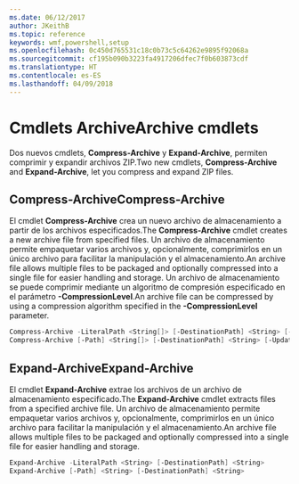 ```yaml
---
ms.date: 06/12/2017
author: JKeithB
ms.topic: reference
keywords: wmf,powershell,setup
ms.openlocfilehash: 0c450d765531c18c0b73c5c64262e9895f92068a
ms.sourcegitcommit: cf195b090b3223fa4917206dfec7f0b603873cdf
ms.translationtype: HT
ms.contentlocale: es-ES
ms.lasthandoff: 04/09/2018
---
```

# <a name="archive-cmdlets"></a><span data-ttu-id="69195-102">Cmdlets Archive</span><span class="sxs-lookup"><span data-stu-id="69195-102">Archive cmdlets</span></span>

<span data-ttu-id="69195-103">Dos nuevos cmdlets, **Compress-Archive** y **Expand-Archive**, permiten comprimir y expandir archivos ZIP.</span><span class="sxs-lookup"><span data-stu-id="69195-103">Two new cmdlets, **Compress-Archive** and **Expand-Archive**, let you compress and expand ZIP files.</span></span>

## <a name="compress-archive"></a><span data-ttu-id="69195-104">Compress-Archive</span><span class="sxs-lookup"><span data-stu-id="69195-104">Compress-Archive</span></span>
<span data-ttu-id="69195-105">El cmdlet **Compress-Archive** crea un nuevo archivo de almacenamiento a partir de los archivos especificados.</span><span class="sxs-lookup"><span data-stu-id="69195-105">The **Compress-Archive** cmdlet creates a new archive file from specified files.</span></span> <span data-ttu-id="69195-106">Un archivo de almacenamiento permite empaquetar varios archivos y, opcionalmente, comprimirlos en un único archivo para facilitar la manipulación y el almacenamiento.</span><span class="sxs-lookup"><span data-stu-id="69195-106">An archive file allows multiple files to be packaged and optionally compressed into a single file for easier handling and storage.</span></span> <span data-ttu-id="69195-107">Un archivo de almacenamiento se puede comprimir mediante un algoritmo de compresión especificado en el parámetro **-CompressionLevel**.</span><span class="sxs-lookup"><span data-stu-id="69195-107">An archive file can be compressed by using a compression algorithm specified in the **-CompressionLevel** parameter.</span></span>
```powershell
Compress-Archive -LiteralPath <String[]> [-DestinationPath] <String> [-Update] [-CompressionLevel <Microsoft.PowerShell.Commands.CompressionLevel>]
Compress-Archive [-Path] <String[]> [-DestinationPath] <String> [-Update] [-CompressionLevel <Microsoft.PowerShell.Commands.CompressionLevel>]
```

## <a name="expand-archive"></a><span data-ttu-id="69195-108">Expand-Archive</span><span class="sxs-lookup"><span data-stu-id="69195-108">Expand-Archive</span></span>
<span data-ttu-id="69195-109">El cmdlet **Expand-Archive** extrae los archivos de un archivo de almacenamiento especificado.</span><span class="sxs-lookup"><span data-stu-id="69195-109">The **Expand-Archive** cmdlet extracts files from a specified archive file.</span></span> <span data-ttu-id="69195-110">Un archivo de almacenamiento permite empaquetar varios archivos y, opcionalmente, comprimirlos en un único archivo para facilitar la manipulación y el almacenamiento.</span><span class="sxs-lookup"><span data-stu-id="69195-110">An archive file allows multiple files to be packaged and optionally compressed into a single file for easier handling and storage.</span></span>
```powershell
Expand-Archive -LiteralPath <String> [-DestinationPath] <String>
Expand-Archive [-Path] <String> [-DestinationPath] <String>
```